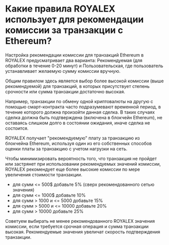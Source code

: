 # Какие правила ROYALEX использует для рекомендации комиссии за транзакции с Ethereum?

Настройка рекомендации комиссии для транзакций Ethereum в ROYALEX предусматривает два варианта: Рекомендуемая (для обработки в течение 0-20 минут) и Пользовательская, где пользователь устанавливает желаемую сумму комиссии вручную.

Общим правилом здесь является выбор более высокой комиссии (выше рекомендуемой) для транзакций, в которых присутствует степень срочности или сумма транзакции достаточно высокая.

Например, транзакции по обмену одной криптовалюты на другую с помощью смарт-контракта часто подразумевают временной период, в течение которого должна произойти данная сделка. В таких случаях сделка должна быть подтверждена (включена в блокчейн Ethereum), не оставаясь слишком долго в состоянии ожидания, иначе сделка не состоится.

ROYALEX получает "рекомендуемую" плату за транзакцию из блокчейна Ethereum, используя один из его собственных способов оценки платы за транзакцию с учетом нагрузки на сеть.

Чтобы минимизировать вероятность того, что транзакция не пройдет или застрянет при использовании рекомендуемых значений комиссии, ROYALEX рекомендует еще более высокие комиссии по мере увеличения стоимости транзакции.

- для сумм <= 500$ добавьте 5% (сверх рекомендованного сетью значения)
- для сумм <= 1000$ добавьте 10%
- для сумм > 1000 и <= 5000 добавьте 15%
- для сумм > 5000 и <= 10000 добавьте 20%
- для сумм > 10000 добавьте 25%

Советуем выбирать не менее рекомендованного ROYALEX значения комиссии, если требуется срочная операция и сумма транзакции высокая. Рекомендуемые значения увеличат скорость подтверждения транзакции.


